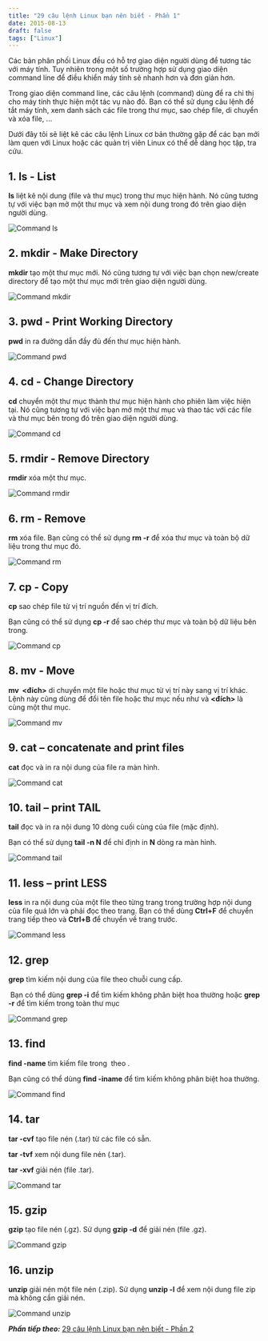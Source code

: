 ```yaml
---
title: "29 câu lệnh Linux bạn nên biết - Phần 1"
date: 2015-08-13
draft: false
tags: ["Linux"]
---
```


Các bản phân phối Linux đều có hỗ trợ giao diện người dùng để tương tác với máy tính. Tuy nhiên trong một số trường hợp sử dụng giao diện command line để điều khiển máy tính sẽ nhanh hơn và đơn giản hơn.

Trong giao diện command line, các câu lệnh (command) dùng để ra chỉ thị cho máy tính thực hiện một tác vụ nào đó. Bạn có thể sử dụng câu lệnh để tắt máy tính, xem danh sách các file trong thư mục, sao chép file, di chuyển và xóa file, ...

Dưới đây tôi sẽ liệt kê các câu lệnh Linux cơ bản thường gặp để các bạn mới làm quen với Linux hoặc các quản trị viên Linux có thể dễ dàng học tập, tra cứu.

## 1. ls - List

**ls** liệt kê nội dung (file và thư mục) trong thư mục hiện hành. Nó cũng tương tự với việc bạn mở một thư mục và xem nội dung trong đó trên giao diện người dùng.

![Command ls](/images/linux-1-ls.jpg)

## 2. mkdir - Make Directory

**mkdir** tạo một thư mục mới. Nó cũng tương tự với việc bạn chọn new/create directory để tạo một thư mục mới trên giao diện người dùng.

![Command mkdir](/images/linux-2-mkdir.jpg)

## 3. pwd - Print Working Directory

**pwd** in ra đường dẫn đầy đủ đến thư mục hiện hành.

![Command pwd](/images/linux-3-pwd.jpg)

## 4. cd - Change Directory

**cd** chuyển một thư mục thành thư mục hiện hành cho phiên làm việc hiện tại. Nó cũng tương tự với việc bạn mở một thư mục và thao tác với các file và thư mục bên trong đó trên giao diện người dùng.

![Command cd](/images/linux-4-cd.jpg)

## 5. rmdir - Remove Directory

**rmdir** xóa một thư mục.

![Command rmdir](/images/linux-5-rmdir.jpg)

## 6. rm - Remove

**rm** xóa file. Bạn cũng có thể sử dụng **rm -r** để xóa thư mục và toàn bộ dữ liệu trong thư mục đó.

![Command rm](/images/linux-6-rm.jpg)

## 7. cp - Copy

**cp** sao chép file từ vị trí nguồn đến vị trí đích.

Bạn cũng có thể sử dụng **cp -r** để sao chép thư mục và toàn bộ dữ liệu bên trong.

![Command cp](/images/linux-7-cp.jpg)

## 8. mv - Move

**mv  <đích>** di chuyển một file hoặc thư mục từ vị trí này sang vị trí khác. Lệnh này cũng dùng để đổi tên file hoặc thư mục nếu như  và **<đích>** là cùng một thư mục.

![Command mv](/images/linux-8-mv.jpg)

## 9. cat – concatenate and print files

**cat** đọc và in ra nội dung của file ra màn hình.

![Command cat](/images/linux-9-cat.jpg)

## 10. tail – print TAIL

**tail** đọc và in ra nội dung 10 dòng cuối cùng của file (mặc định).

Bạn có thể sử dụng **tail -n N** để chỉ định in **N** dòng ra màn hình.

![Command tail](/images/linux-10-tail.jpg)

## 11. less – print LESS

**less** in ra nội dung của một file theo từng trang trong trường hợp nội dung của file quá lớn và phải đọc theo trang. Bạn có thể dùng **Ctrl+F** để chuyển trang tiếp theo và **Ctrl+B** để chuyển về trang trước.

![Command less](/images/linux-11-less.jpg)

## 12. grep

**grep** tìm kiếm nội dung của file theo chuỗi cung cấp.

 Bạn có thể dùng **grep -i** để tìm kiếm không phân biệt hoa thường hoặc **grep -r** để tìm kiếm trong toàn thư mục

![Command grep](/images/linux-12-grep.jpg)

## 13. find

**find -name** tìm kiếm file trong  theo .

Bạn cũng có thể dùng **find -iname** để tìm kiếm không phân biệt hoa thường.

![Command find](/images/linux-13-find.jpg)

## 14. tar

**tar -cvf** tạo file nén (.tar) từ các file có sẵn.

**tar -tvf** xem nội dung file nén (.tar).

**tar -xvf** giải nén (file .tar).

![Command tar](/images/linux-14-tar.jpg)

## 15. gzip

**gzip** tạo file nén (.gz). Sử dụng **gzip -d** để giải nén (file .gz).

![Command gzip](/images/linux-15-gzip.jpg)

## 16. unzip

**unzip** giải nén một file nén (.zip). Sử dụng **unzip -l** để xem nội dung file zip mà không cần giải nén.

![Command unzip](/images/linux-16-unzip.jpg)

**_Phần tiếp theo:_** [29 câu lệnh Linux bạn nên biết - Phần 2](/blog/29-cau-lenh-linux-ban-nen-biet-phan-2)
